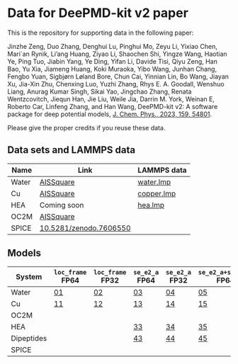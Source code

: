 # Data for DeePMD-kit v2 paper

This is the repository for supporting data in the following paper:

Jinzhe Zeng, Duo Zhang, Denghui Lu, Pinghui Mo, Zeyu Li, Yixiao Chen, Mari´an Rynik, Li’ang Huang, Ziyao Li, Shaochen Shi, Yingze Wang,
Haotian Ye, Ping Tuo, Jiabin Yang, Ye Ding, Yifan Li, Davide Tisi, Qiyu
Zeng, Han Bao, Yu Xia, Jiameng Huang, Koki Muraoka, Yibo Wang,
Junhan Chang, Fengbo Yuan, Sigbjørn Løland Bore, Chun Cai, Yinnian Lin,
Bo Wang, Jiayan Xu, Jia-Xin Zhu, Chenxing Luo, Yuzhi Zhang, Rhys E. A.
Goodall, Wenshuo Liang, Anurag Kumar Singh, Sikai Yao, Jingchao Zhang,
Renata Wentzcovitch, Jiequn Han, Jie Liu, Weile Jia, Darrin M. York,
Weinan E, Roberto Car, Linfeng Zhang, and Han Wang,
DeePMD-kit v2: A software package for deep potential models,
[J. Chem. Phys., 2023, 159, 54801](https://doi.org/10.1063/5.0155600).

Please give the proper credits if you reuse these data.

## Data sets and LAMMPS data

| Name  | Link           | LAMMPS data |
| ----- | -------------- | ----------- |
| Water | [AISSquare](https://aissquare.com/datasets/detail?pageType=datasets&name=H2O-PBE0TS) | [water.lmp](models/water.lmp) |
| Cu    | [AISSquare](https://aissquare.com/datasets/detail?pageType=datasets&name=Cu-dpgen) | [copper.lmp](models/copper.lmp) |
| HEA   | Coming soon | [hea.lmp](models/hea.lmp) |
| OC2M  | [AISSquare](https://aissquare.com/datasets/detail?pageType=datasets&name=Open_Catalyst_2020%28OC20_Dataset%29) | |
| SPICE | [10.5281/zenodo.7606550](https://doi.org/10.5281/zenodo.7606550) | |

## Models

| System  | `loc_frame` FP64 | `loc_frame` FP32 | `se_e2_a` FP64 | `se_e2_a` FP32 | `se_e2_a+se_e2_r` FP64 | `se_e2_a+se_e2_r` FP32 | `se_e2_a+se_e3` FP64 | `se_e2_a+se_e3` FP32 | `se_atten` FP64 | `se_atten` FP32 |
| ------- | ---------------- | ---------------- | ---------------- | ---------------- | ---------------- | ---------------- | ---------------- | ---------------- | ---------------- | ---------------- |
| Water | [01](models/01) | [02](models/02) | [03](models/03) | [04](models/04) | [05](models/05) | [06](models/06) | [07](models/07) | [08](models/08) | [09](models/09) | [10](models/10) |
| Cu | [11](models/11) | [12](models/12) | [13](models/13) | [14](models/14) | [15](models/15) | [16](models/16) | [17](models/17) | [18](models/18) | [19](models/19) | [20](models/20) | 
| OC2M |  |  |  |  |  |  |  |  | [29](models/29) | [30](models/30) | 
| HEA  |  |  | [33](models/33) | [34](models/34) | [35](models/35) | [36](models/36) | [37](models/37) | [38](models/38) | [39](models/39) | [40](models/40) | 
| Dipeptides |  |  | [43](models/43) | [44](models/44) | [45](models/45) | [46](models/46) | [47](models/47) | [48](models/48) | [49](models/49) | [50](models/50) | 
| SPICE |  |  |  |  |  |  |  |  | [63](models/63) | [64](models/64) | 
